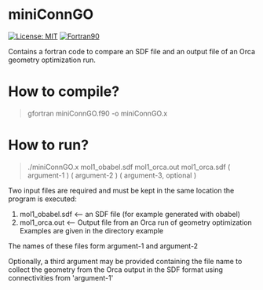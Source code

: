 # miniConnGO

[![License: MIT](https://img.shields.io/badge/License-MIT-yellow.svg)](https://opensource.org/licenses/MIT)
[![Fortran90](https://img.shields.io/badge/Language-Fortran90-red.svg)](https://en.wikipedia.org/wiki/Fortran)


Contains a fortran code to compare an SDF file and an output file of an Orca geometry optimization run.

# How to compile?

> gfortran miniConnGO.f90 -o miniConnGO.x


# How to run? 


> ./miniConnGO.x    mol1_obabel.sdf    mol1_orca.out    mol1_orca.sdf
>                   ( argument-1 )     ( argument-2 )   ( argument-3, optional ) 

                   
Two input files are required and must be kept in the same location the program is executed: 
1. mol1_obabel.sdf     <-- an SDF file (for example generated with obabel)
2. mol1_orca.out       <-- Output file from an Orca run of geometry optimization
Examples are given in the directory example

The names of these files form argument-1 and argument-2 

Optionally, a third argument may be provided containing the file name to collect the geometry from the Orca output in the SDF format using connectivities
from 'argument-1'
